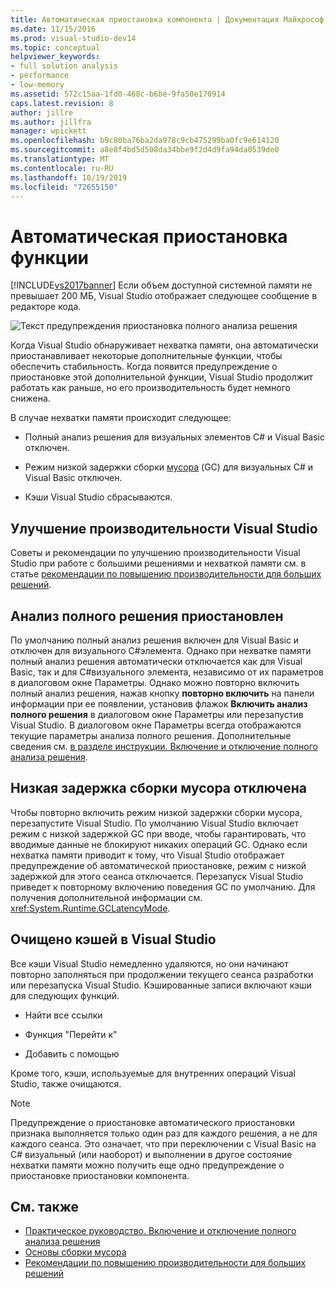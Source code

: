 ```yaml
---
title: Автоматическая приостановка компонента | Документация Майкрософт
ms.date: 11/15/2016
ms.prod: visual-studio-dev14
ms.topic: conceptual
helpviewer_keywords:
- full solution analysis
- performance
- low-memory
ms.assetid: 572c15aa-1fd0-468c-b6be-9fa50e170914
caps.latest.revision: 8
author: jillre
ms.author: jillfra
manager: wpickett
ms.openlocfilehash: b9c80ba76ba2da978c9cb475299ba0fc9e614120
ms.sourcegitcommit: a8e8f4bd5d508da34bbe9f2d4d9fa94da0539de0
ms.translationtype: MT
ms.contentlocale: ru-RU
ms.lasthandoff: 10/19/2019
ms.locfileid: "72655150"
---
```

# <a name="automatic-feature-suspension"></a>Автоматическая приостановка функции
[!INCLUDE[vs2017banner](../includes/vs2017banner.md)]
Если объем доступной системной памяти не превышает 200 МБ, Visual Studio отображает следующее сообщение в редакторе кода.

 ![Текст предупреждения приостановка полного анализа решения](../code-quality/media/fsa-alert.png "FSA_Alert")

 Когда Visual Studio обнаруживает нехватка памяти, она автоматически приостанавливает некоторые дополнительные функции, чтобы обеспечить стабильность. Когда появится предупреждение о приостановке этой дополнительной функции, Visual Studio продолжит работать как раньше, но его производительность будет немного снижена.

 В случае нехватки памяти происходит следующее:

- Полный анализ решения для визуальных элементов C# и Visual Basic отключен.

- Режим низкой задержки сборки [мусора](https://msdn.microsoft.com/library/22b6cb97-0c80-4eeb-a2cf-5ed7655e37f9) (GC) для визуальных C# и Visual Basic отключен.

- Кэши Visual Studio сбрасываются.

## <a name="improve-visual-studio-performance"></a>Улучшение производительности Visual Studio
 Советы и рекомендации по улучшению производительности Visual Studio при работе с большими решениями и нехваткой памяти см. в статье [рекомендации по повышению производительности для больших решений](https://github.com/dotnet/roslyn/wiki/Performance-considerations-for-large-solutions).

## <a name="full-solution-analysis-suspended"></a>Анализ полного решения приостановлен
 По умолчанию полный анализ решения включен для Visual Basic и отключен для визуального C#элемента. Однако при нехватке памяти полный анализ решения автоматически отключается как для Visual Basic, так и для C#визуального элемента, независимо от их параметров в диалоговом окне Параметры. Однако можно повторно включить полный анализ решения, нажав кнопку **повторно включить** на панели информации при ее появлении, установив флажок **Включить анализ полного решения** в диалоговом окне Параметры или перезапустив Visual Studio. В диалоговом окне Параметры всегда отображаются текущие параметры анализа полного решения. Дополнительные сведения см. [в разделе инструкции. Включение и отключение полного анализа решения](../code-quality/how-to-enable-and-disable-full-solution-analysis-for-managed-code.md).

## <a name="gc-low-latency-disabled"></a>Низкая задержка сборки мусора отключена
 Чтобы повторно включить режим низкой задержки сборки мусора, перезапустите Visual Studio.  По умолчанию Visual Studio включает режим с низкой задержкой GC при вводе, чтобы гарантировать, что вводимые данные не блокируют никаких операций GC. Однако если нехватка памяти приводит к тому, что Visual Studio отображает предупреждение об автоматической приостановке, режим с низкой задержкой для этого сеанса отключается. Перезапуск Visual Studio приведет к повторному включению поведения GC по умолчанию. Для получения дополнительной информации см. <xref:System.Runtime.GCLatencyMode>.

## <a name="visual-studio-caches-flushed"></a>Очищено кэшей в Visual Studio

Все кэши Visual Studio немедленно удаляются, но они начинают повторно заполняться при продолжении текущего сеанса разработки или перезапуска Visual Studio. Кэшированные записи включают кэши для следующих функций.

- Найти все ссылки

- Функция "Перейти к"

- Добавить с помощью

Кроме того, кэши, используемые для внутренних операций Visual Studio, также очищаются.

> [!NOTE]
> Предупреждение о приостановке автоматического приостановки признака выполняется только один раз для каждого решения, а не для каждого сеанса. Это означает, что при переключении с Visual Basic на C# визуальный (или наоборот) и выполнении в другое состояние нехватки памяти можно получить еще одно предупреждение о приостановке приостановки компонента.

## <a name="see-also"></a>См. также

- [Практическое руководство. Включение и отключение полного анализа решения](../code-quality/how-to-enable-and-disable-full-solution-analysis-for-managed-code.md)
- [Основы сборки мусора](https://msdn.microsoft.com/library/67c5a20d-1be1-4ea7-8a9a-92b0b08658d2)
- [Рекомендации по повышению производительности для больших решений](https://github.com/dotnet/roslyn/wiki/Performance-considerations-for-large-solutions)